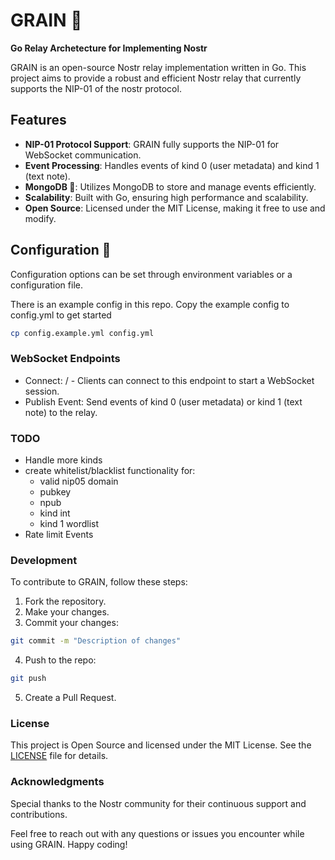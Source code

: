 # GRAIN 🌾

**Go Relay Archetecture for Implementing Nostr**

GRAIN is an open-source Nostr relay implementation written in Go. This project aims to provide a robust and efficient Nostr relay that currently supports the NIP-01 of the nostr protocol.

## Features

- **NIP-01 Protocol Support**: GRAIN fully supports the NIP-01 for WebSocket communication.
- **Event Processing**: Handles events of kind 0 (user metadata) and kind 1 (text note).
- **MongoDB 🍃**: Utilizes MongoDB to store and manage events efficiently.
- **Scalability**: Built with Go, ensuring high performance and scalability.
- **Open Source**: Licensed under the MIT License, making it free to use and modify.

## Configuration 🍃

Configuration options can be set through environment variables or a configuration file.

There is an example config in this repo. Copy the example config to config.yml to get started

```bash
cp config.example.yml config.yml
```

### WebSocket Endpoints

- Connect: / - Clients can connect to this endpoint to start a WebSocket session.
- Publish Event: Send events of kind 0 (user metadata) or kind 1 (text note) to the relay.

### TODO

- Handle more kinds
- create whitelist/blacklist functionality
  for:
  - valid nip05 domain
  - pubkey
  - npub
  - kind int
  - kind 1 wordlist
- Rate limit Events

### Development

To contribute to GRAIN, follow these steps:

1. Fork the repository.
2. Make your changes.
3. Commit your changes:

```sh
git commit -m "Description of changes"
```

4. Push to the repo:

```sh
git push
```

5. Create a Pull Request.

### License

This project is Open Source and licensed under the MIT License. See the [LICENSE](license) file for details.

### Acknowledgments

Special thanks to the Nostr community for their continuous support and contributions.

Feel free to reach out with any questions or issues you encounter while using GRAIN. Happy coding!
